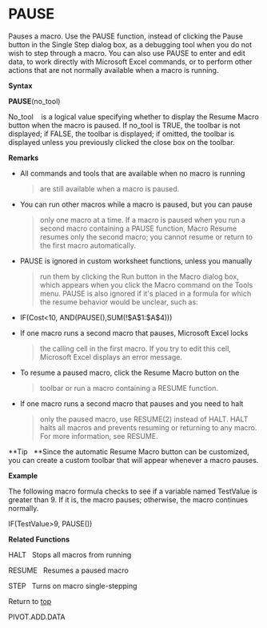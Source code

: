 PAUSE
=====

Pauses a macro. Use the PAUSE function, instead of clicking the Pause
button in the Single Step dialog box, as a debugging tool when you do
not wish to step through a macro. You can also use PAUSE to enter and
edit data, to work directly with Microsoft Excel commands, or to perform
other actions that are not normally available when a macro is running.

**Syntax**

**PAUSE**(no\_tool)

No\_tool    is a logical value specifying whether to display the Resume
Macro button when the macro is paused. If no\_tool is TRUE, the toolbar
is not displayed; if FALSE, the toolbar is displayed; if omitted, the
toolbar is displayed unless you previously clicked the close box on the
toolbar.

**Remarks**

-   All commands and tools that are available when no macro is running
    > are still available when a macro is paused.

-   You can run other macros while a macro is paused, but you can pause
    > only one macro at a time. If a macro is paused when you run a
    > second macro containing a PAUSE function, Macro Resume resumes
    > only the second macro; you cannot resume or return to the first
    > macro automatically.

-   PAUSE is ignored in custom worksheet functions, unless you manually
    > run them by clicking the Run button in the Macro dialog box, which
    > appears when you click the Macro command on the Tools menu. PAUSE
    > is also ignored if it\'s placed in a formula for which the resume
    > behavior would be unclear, such as:

-   IF(Cost\<10, AND(PAUSE(),SUM(!\$A\$1:\$A\$4)))

-   If one macro runs a second macro that pauses, Microsoft Excel locks
    > the calling cell in the first macro. If you try to edit this cell,
    > Microsoft Excel displays an error message.

-   To resume a paused macro, click the Resume Macro button on the
    > toolbar or run a macro containing a RESUME function.

-   If one macro runs a second macro that pauses and you need to halt
    > only the paused macro, use RESUME(2) instead of HALT. HALT halts
    > all macros and prevents resuming or returning to any macro. For
    > more information, see RESUME.

**Tip   **Since the automatic Resume Macro button can be customized, you
can create a custom toolbar that will appear whenever a macro pauses.

**Example**

The following macro formula checks to see if a variable named TestValue
is greater than 9. If it is, the macro pauses; otherwise, the macro
continues normally.

IF(TestValue\>9, PAUSE())

**Related Functions**

HALT   Stops all macros from running

RESUME   Resumes a paused macro

STEP   Turns on macro single-stepping

Return to [top](#H)

PIVOT.ADD.DATA
